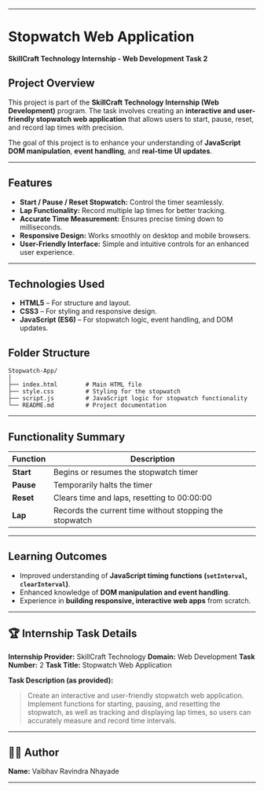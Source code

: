 
---

# Stopwatch Web Application

**SkillCraft Technology Internship - Web Development Task 2**

## Project Overview

This project is part of the **SkillCraft Technology Internship (Web Development)** program.
The task involves creating an **interactive and user-friendly stopwatch web application** that allows users to start, pause, reset, and record lap times with precision.

The goal of this project is to enhance your understanding of **JavaScript DOM manipulation**, **event handling**, and **real-time UI updates**.

---

## Features

* **Start / Pause / Reset Stopwatch:** Control the timer seamlessly.
* **Lap Functionality:** Record multiple lap times for better tracking.
* **Accurate Time Measurement:** Ensures precise timing down to milliseconds.
* **Responsive Design:** Works smoothly on desktop and mobile browsers.
* **User-Friendly Interface:** Simple and intuitive controls for an enhanced user experience.

---

## Technologies Used

* **HTML5** – For structure and layout.
* **CSS3** – For styling and responsive design.
* **JavaScript (ES6)** – For stopwatch logic, event handling, and DOM updates.

## Folder Structure

```
Stopwatch-App/
│
├── index.html        # Main HTML file
├── style.css         # Styling for the stopwatch
├── script.js         # JavaScript logic for stopwatch functionality
└── README.md         # Project documentation
```

---

## Functionality Summary

| Function  | Description                                             |
| --------- | ------------------------------------------------------- |
| **Start** | Begins or resumes the stopwatch timer                   |
| **Pause** | Temporarily halts the timer                             |
| **Reset** | Clears time and laps, resetting to 00:00:00             |
| **Lap**   | Records the current time without stopping the stopwatch |

---

## Learning Outcomes

* Improved understanding of **JavaScript timing functions (`setInterval`, `clearInterval`)**.
* Enhanced knowledge of **DOM manipulation and event handling**.
* Experience in **building responsive, interactive web apps** from scratch.

---

## 🏆 Internship Task Details

**Internship Provider:** SkillCraft Technology
**Domain:** Web Development
**Task Number:** 2
**Task Title:** Stopwatch Web Application

**Task Description (as provided):**

> Create an interactive and user-friendly stopwatch web application.
> Implement functions for starting, pausing, and resetting the stopwatch, as well as tracking and displaying lap times, so users can accurately measure and record time intervals.

---

## 👨‍💻 Author

**Name:** Vaibhav Ravindra Nhayade

---
